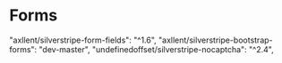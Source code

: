 # Forms

"axllent/silverstripe-form-fields": "^1.6",
"axllent/silverstripe-bootstrap-forms": "dev-master",
"undefinedoffset/silverstripe-nocaptcha": "^2.4",
